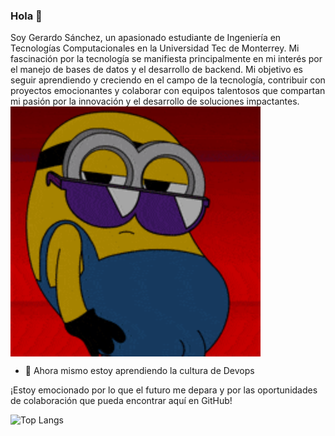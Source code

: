 ### Hola 👋

<!--
**GerardoSanchezz/GerardoSanchezz** is a ✨ _special_ ✨ repository because its `README.md` (this file) appears on your GitHub profile.

Here are some ideas to get you started:

- 🔭 I’m currently working on ...
- 🤔 I’m looking for help with ...
- 💬 Ask me about ...
- 📫 How to reach me: ...
-->
Soy Gerardo Sánchez, un apasionado estudiante de Ingeniería en Tecnologías Computacionales en la Universidad Tec de Monterrey. Mi fascinación por la tecnología se manifiesta principalmente en mi interés por el manejo de bases de datos y el desarrollo de backend.
Mi objetivo es seguir aprendiendo y creciendo en el campo de la tecnología, contribuir con proyectos emocionantes y colaborar con equipos talentosos que compartan mi pasión por la innovación y el desarrollo de soluciones impactantes.
 <img align="center" alt="Minion bailando" width="400" src="Minion bailando.gif">

- 🌱 Ahora mismo estoy aprendiendo la cultura de Devops



¡Estoy emocionado por lo que el futuro me depara y por las oportunidades de colaboración que pueda encontrar aquí en GitHub!


 ![Top Langs](https://github-readme-stats.vercel.app/api/top-langs/?username=GerardoSanchezz&hide_progress=True)
 




